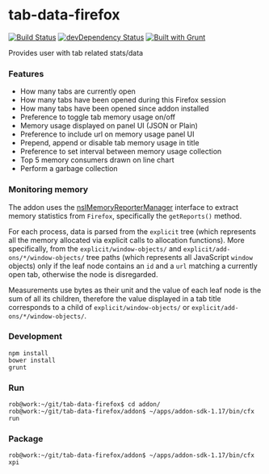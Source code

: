tab-data-firefox
================

[![Build Status](https://travis-ci.org/bobbyrne01/tab-data-firefox.svg?branch=master)](https://travis-ci.org/bobbyrne01/tab-data-firefox)
[![devDependency Status](https://david-dm.org/bobbyrne01/tab-data-firefox/dev-status.svg)](https://david-dm.org/bobbyrne01/tab-data-firefox#info=devDependencies)
[![Built with Grunt](https://cdn.gruntjs.com/builtwith.png)](http://gruntjs.com/)

Provides user with tab related stats/data

### Features

* How many tabs are currently open
* How many tabs have been opened during this Firefox session
* How many tabs have been opened since addon installed
* Preference to toggle tab memory usage on/off
* Memory usage displayed on panel UI (JSON or Plain)
* Preference to include url on memory usage panel UI
* Prepend, append or disable tab memory usage in title
* Preference to set interval between memory usage collection
* Top 5 memory consumers drawn on line chart 
* Perform a garbage collection

### Monitoring memory 

The addon uses the [nsIMemoryReporterManager](https://developer.mozilla.org/en-US/docs/Mozilla/Tech/XPCOM/Reference/Interface/nsIMemoryReporterManager) interface to extract memory statistics from `Firefox`, specifically the `getReports()` method.

For each process, data is parsed from the `explicit` tree (which represents all the memory allocated via explicit calls to allocation functions). More specifically, from the `explicit/window-objects/` and `explicit/add-ons/*/window-objects/` tree paths (which represents all JavaScript `window` objects) only if the leaf node contains an `id` and a `url` matching a currently open tab, otherwise the node is disregarded.

Measurements use bytes as their unit and the value of each leaf node is the sum of all its children, therefore the value displayed in a tab title corresponds to a child of `explicit/window-objects/` or `explicit/add-ons/*/window-objects/`.

### Development

    npm install
    bower install
    grunt
    
### Run

    rob@work:~/git/tab-data-firefox$ cd addon/
    rob@work:~/git/tab-data-firefox/addon$ ~/apps/addon-sdk-1.17/bin/cfx run

### Package

    rob@work:~/git/tab-data-firefox/addon$ ~/apps/addon-sdk-1.17/bin/cfx xpi
